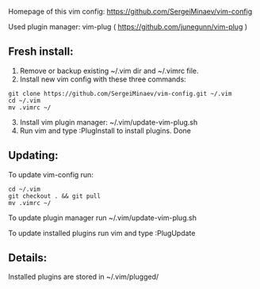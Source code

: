 Homepage of this vim config: https://github.com/SergeiMinaev/vim-config

Used plugin manager: vim-plug ( https://github.com/junegunn/vim-plug )

## Fresh install:
1) Remove or backup existing ~/.vim dir and ~/.vimrc file.
2) Install new vim config with these three commands:
```
git clone https://github.com/SergeiMinaev/vim-config.git ~/.vim
cd ~/.vim
mv .vimrc ~/
```
3) Install vim plugin manager: ~/.vim/update-vim-plug.sh
4) Run vim and type :PlugInstall to install plugins.
Done


## Updating:

To update vim-config run:
```
cd ~/.vim
git checkout . && git pull
mv .vimrc ~/
```
To update plugin manager run ~/.vim/update-vim-plug.sh

To update installed plugins run vim and type :PlugUpdate


## Details:

Installed plugins are stored in ~/.vim/plugged/
